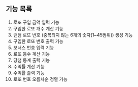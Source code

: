 ## 기능 목록
1. 로또 구입 금액 입력 기능
2. 구입한 로또 개수 계산 기능
3. 랜덤 로또 번호 (중복되지 않는 6개의 숫자(1~45범위)) 생성 기능
4. 구입한 로또 번호 출력 기능
5. 보너스 번호 입력 기능
6. 로또 등수 계산 기능
7. 당첨 통계 출력 기능 
8. 수익률 계산 기능 
9. 수익률 출력 기능
10. 로또 번호 오름차순 정렬 기능